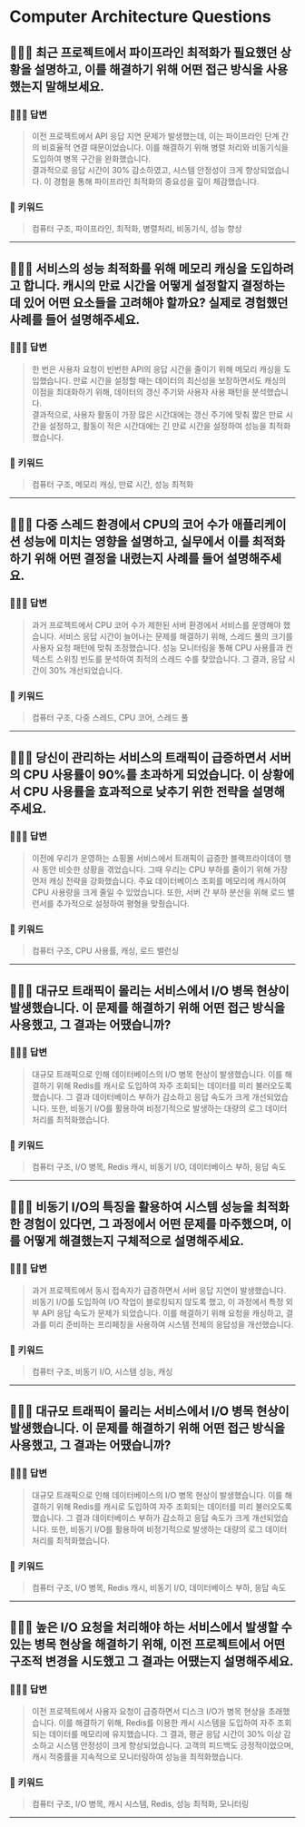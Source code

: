 # Computer Architecture Questions

## 🤷🏻‍♂️ 최근 프로젝트에서 파이프라인 최적화가 필요했던 상황을 설명하고, 이를 해결하기 위해 어떤 접근 방식을 사용했는지 말해보세요.

### 🙆🏻‍♂️ 답변
> 이전 프로젝트에서 API 응답 지연 문제가 발생했는데, 이는 파이프라인 단계 간의 비효율적 연결 때문이었습니다. 이를 해결하기 위해 병렬 처리와 비동기식을 도입하여 병목 구간을 완화했습니다. <br>결과적으로 응답 시간이 30% 감소하였고, 시스템 안정성이 크게 향상되었습니다. 이 경험을 통해 파이프라인 최적화의 중요성을 깊이 체감했습니다.

### 🔑 키워드
> 컴퓨터 구조, 파이프라인, 최적화, 병렬처리, 비동기식, 성능 향상

<hr>

## 🤷🏻‍♂️ 서비스의 성능 최적화를 위해 메모리 캐싱을 도입하려고 합니다. 캐시의 만료 시간을 어떻게 설정할지 결정하는 데 있어 어떤 요소들을 고려해야 할까요? 실제로 경험했던 사례를 들어 설명해주세요.

### 🙆🏻‍♂️ 답변
> 한 번은 사용자 요청이 빈번한 API의 응답 시간을 줄이기 위해 메모리 캐싱을 도입했습니다. 만료 시간을 설정할 때는 데이터의 최신성을 보장하면서도 캐싱의 이점을 최대화하기 위해, 데이터의 갱신 주기와 사용자 사용 패턴을 분석했습니다. <br>결과적으로, 사용자 활동이 가장 많은 시간대에는 갱신 주기에 맞춰 짧은 만료 시간을 설정하고, 활동이 적은 시간대에는 긴 만료 시간을 설정하여 성능을 최적화했습니다.

### 🔑 키워드
> 컴퓨터 구조, 메모리 캐싱, 만료 시간, 성능 최적화

<hr>

## 🤷🏻‍♂️ 다중 스레드 환경에서 CPU의 코어 수가 애플리케이션 성능에 미치는 영향을 설명하고, 실무에서 이를 최적화하기 위해 어떤 결정을 내렸는지 사례를 들어 설명해주세요.

### 🙆🏻‍♂️ 답변
> 과거 프로젝트에서 CPU 코어 수가 제한된 서버 환경에서 서비스를 운영해야 했습니다. 서비스 응답 시간이 늘어나는 문제를 해결하기 위해, 스레드 풀의 크기를 사용자 요청 패턴에 맞춰 조정했습니다. 성능 모니터링을 통해 CPU 사용률과 컨텍스트 스위칭 빈도를 분석하여 최적의 스레드 수를 찾았습니다. 그 결과, 응답 시간이 30% 개선되었습니다.

### 🔑 키워드
> 컴퓨터 구조, 다중 스레드, CPU 코어, 스레드 풀

<hr>

## 🤷🏻‍♂️ 당신이 관리하는 서비스의 트래픽이 급증하면서 서버의 CPU 사용률이 90%를 초과하게 되었습니다. 이 상황에서 CPU 사용률을 효과적으로 낮추기 위한 전략을 설명해주세요.

### 🙆🏻‍♂️ 답변
> 이전에 우리가 운영하는 쇼핑몰 서비스에서 트래픽이 급증한 블랙프라이데이 행사 동안 비슷한 상황을 겪었습니다. 그때 우리는 CPU 부하를 줄이기 위해 가장 먼저 캐싱 전략을 강화했습니다. 주요 데이터베이스 조회를 메모리에 캐시하여 CPU 사용량을 크게 줄일 수 있었습니다. 또한, 서버 간 부하 분산을 위해 로드 밸런서를 추가적으로 설정하여 평형을 맞췄습니다.

### 🔑 키워드
> 컴퓨터 구조, CPU 사용률, 캐싱, 로드 밸런싱

<hr>

## 🤷🏻‍♂️ 대규모 트래픽이 몰리는 서비스에서 I/O 병목 현상이 발생했습니다. 이 문제를 해결하기 위해 어떤 접근 방식을 사용했고, 그 결과는 어땠습니까?

### 🙆🏻‍♂️ 답변
> 대규모 트래픽으로 인해 데이터베이스의 I/O 병목 현상이 발생했습니다. 이를 해결하기 위해 Redis를 캐시로 도입하여 자주 조회되는 데이터를 미리 불러오도록 했습니다. 그 결과 데이터베이스 부하가 감소하고 응답 속도가 크게 개선되었습니다. 또한, 비동기 I/O를 활용하여 비정기적으로 발생하는 대량의 로그 데이터 처리를 최적화했습니다.

### 🔑 키워드
> 컴퓨터 구조, I/O 병목, Redis 캐시, 비동기 I/O, 데이터베이스 부하, 응답 속도

<hr>

## 🤷🏻‍♂️ 비동기 I/O의 특징을 활용하여 시스템 성능을 최적화한 경험이 있다면, 그 과정에서 어떤 문제를 마주했으며, 이를 어떻게 해결했는지 구체적으로 설명해주세요.

### 🙆🏻‍♂️ 답변
> 과거 프로젝트에서 동시 접속자가 급증하면서 서버 응답 지연이 발생했습니다. 비동기 I/O를 도입하여 I/O 작업이 블로킹되지 않도록 했고, 이 과정에서 특정 외부 API 응답 속도가 문제가 되었습니다. 이를 해결하기 위해 요청을 캐싱하고, 결과를 미리 준비하는 프리페칭을 사용하여 시스템 전체의 응답성을 개선했습니다.

### 🔑 키워드
> 컴퓨터 구조, 비동기 I/O, 시스템 성능, 캐싱

<hr>

## 🤷🏻‍♂️ 대규모 트래픽이 몰리는 서비스에서 I/O 병목 현상이 발생했습니다. 이 문제를 해결하기 위해 어떤 접근 방식을 사용했고, 그 결과는 어땠습니까?

### 🙆🏻‍♂️ 답변
> 대규모 트래픽으로 인해 데이터베이스의 I/O 병목 현상이 발생했습니다. 이를 해결하기 위해 Redis를 캐시로 도입하여 자주 조회되는 데이터를 미리 불러오도록 했습니다. 그 결과 데이터베이스 부하가 감소하고 응답 속도가 크게 개선되었습니다. 또한, 비동기 I/O를 활용하여 비정기적으로 발생하는 대량의 로그 데이터 처리를 최적화했습니다.

### 🔑 키워드
> 컴퓨터 구조, I/O 병목, Redis 캐시, 비동기 I/O, 데이터베이스 부하, 응답 속도

<hr>

## 🤷🏻‍♂️ 높은 I/O 요청을 처리해야 하는 서비스에서 발생할 수 있는 병목 현상을 해결하기 위해, 이전 프로젝트에서 어떤 구조적 변경을 시도했고 그 결과는 어땠는지 설명해주세요.

### 🙆🏻‍♂️ 답변
> 이전 프로젝트에서 사용자 요청이 급증하면서 디스크 I/O가 병목 현상을 초래했습니다. 이를 해결하기 위해, Redis를 이용한 캐시 시스템을 도입하여 자주 조회되는 데이터를 메모리에 유지했습니다. 그 결과, 평균 응답 시간이 30% 이상 감소하고 시스템 안정성이 크게 향상되었습니다. 고객의 피드백도 긍정적이었으며, 캐시 적중률을 지속적으로 모니터링하여 성능을 최적화했습니다.

### 🔑 키워드
> 컴퓨터 구조, I/O 병목, 캐시 시스템, Redis, 성능 최적화, 모니터링

<hr>
